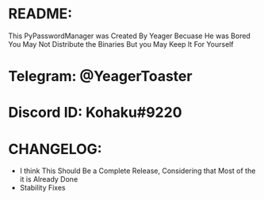README:
=========
This PyPasswordManager was Created By Yeager
Becuase He was Bored
You May Not Distribute the Binaries
But you May Keep It For Yourself
# Telegram: @YeagerToaster
# Discord ID: Kohaku#9220

CHANGELOG:
================
- I think This Should Be a Complete Release, Considering that Most of the it is Already Done
- Stability Fixes
